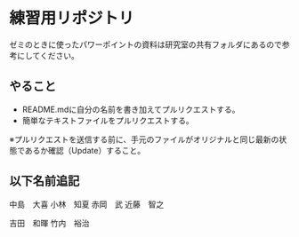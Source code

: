﻿# 練習用リポジトリ
 
 ゼミのときに使ったパワーポイントの資料は研究室の共有フォルダにあるので参考にしてください。
 
## やること

* README.mdに自分の名前を書き加えてプルリクエストする。
* 簡単なテキストファイルをプルリクエストする。

※プルリクエストを送信する前に、手元のファイルがオリジナルと同じ最新の状態であるか確認（Update）すること。

## 以下名前追記
中島　大喜
小林　知夏
赤岡　武
近藤　智之

吉田　和暉
竹内　裕治